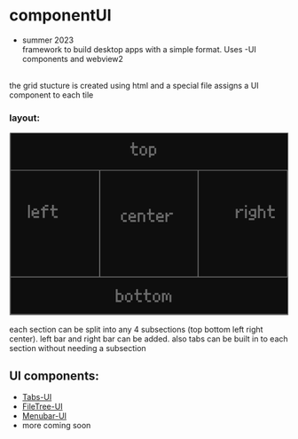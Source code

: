 # componentUI
* summer 2023
<br> framework to build desktop apps with a simple format. Uses -UI components and webview2
<br>
the grid stucture is created using html and a special file assigns a UI component to each tile

### layout:

![img](./assets/layout.png "")

each section can be split into any 4 subsections (top bottom left right center). left bar and right bar can be added. also tabs can be built in to each section without needing a subsection


## UI components:
* [Tabs-UI](https://github.com/kachbit/Tabs-UI)
* [FileTree-UI](https://github.com/kachbit/FileTree-UI) 
* [Menubar-UI](https://github.com/kachbit/Menubar-UI) 
* more coming soon
